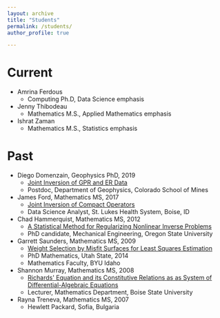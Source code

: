 ```yaml
---
layout: archive
title: "Students"
permalink: /students/
author_profile: true

---
```




Current 
======
* Amrina Ferdous
  * Computing Ph.D, Data Science emphasis
* Jenny Thibodeau
  * Mathematics M.S., Applied Mathematics emphasis
* Ishrat Zaman
  * Mathematics M.S., Statistics emphasis

Past 
======
* Diego Domenzain, Geophysics PhD, 2019
  * [Joint Inversion of GPR and ER Data](https://jodimead.github.io/files/student_theses/diego.pdf)
   * Postdoc, Department of Geophysics, Colorado School of Mines
* James Ford, Mathematics MS, 2017
  * [Joint Inversion of Compact Operators](https://jodimead.github.io/files/student_theses/james.pdf)
  * Data Science Analyst, St. Lukes Health System, Boise, ID
* Chad Hammerquist, Mathematics MS, 2012
  *  [A Statistical Method for Regularizing Nonlinear Inverse Problems](https://jodimead.github.io/files/student_theses/chad.pdf)
   * PhD candidate, Mechanical Engineering, Oregon State University
* Garrett Saunders, Mathematics MS, 2009
  * [Weight Selection by Misfit Surfaces for Least Squares Estimation](https://jodimead.github.io/files/student_theses/garrett.pdf)
   *  PhD Mathematics, Utah State, 2014
   * Mathematics Faculty, BYU Idaho
* Shannon Murray, Mathematics MS, 2008
   * [Richards' Equation and its Constitutive Relations as as System of Differential-Algebraic Equations](https://jodimead.github.io/files/student_theses/shannon.pdf)
   * Lecturer, Mathematics Department, Boise State University
* Rayna Treneva, Mathematics MS, 2007
  * Hewlett Packard, Sofia, Bulgaria
